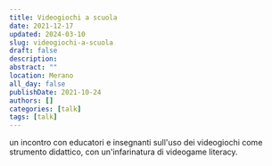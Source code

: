 ```yaml
---
title: Videogiochi a scuola
date: 2021-12-17
updated: 2024-03-10
slug: videogiochi-a-scuola
draft: false
description: 
abstract: ""
location: Merano
all_day: false
publishDate: 2021-10-24
authors: []
categories: [talk]
tags: [talk]
---
```


un incontro con educatori e insegnanti sull'uso dei videogiochi come strumento didattico, con un'infarinatura di videogame literacy.
